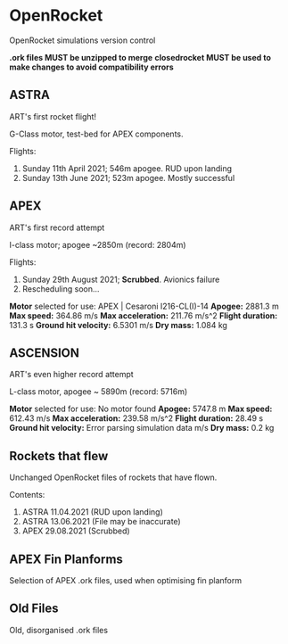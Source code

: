 # OpenRocket
OpenRocket simulations version control

**.ork files MUST be unzipped to merge**
**closedrocket MUST be used to make changes to avoid compatibility errors**

## ASTRA
ART's first rocket flight!

G-Class motor, test-bed for APEX components.

Flights:
1) Sunday 11th April 2021; 546m apogee. RUD upon landing
2) Sunday 13th June 2021; 523m apogee. Mostly successful

## APEX

ART's first record attempt

I-class motor; apogee ~2850m (record: 2804m)

Flights:
1) Sunday 29th August 2021; **Scrubbed**. Avionics failure
2) Rescheduling soon...

<!-- APEX Info Start -->

**Motor** selected for use: APEX | Cesaroni I216-CL(I)-14 
**Apogee:** 2881.3 m 
**Max speed:** 364.86 m/s 
**Max acceleration:** 211.76 m/s^2 
**Flight duration:** 131.3 s 
**Ground hit velocity:** 6.5301 m/s 
**Dry mass:** 1.084 kg

<!-- APEX Info End -->

## ASCENSION
ART's even higher record attempt

L-class motor, apogee ~ 5890m (record: 5716m)

<!-- ASCENSION Info Start -->

**Motor** selected for use: No motor found 
**Apogee:** 5747.8 m 
**Max speed:** 612.43 m/s 
**Max acceleration:** 239.58 m/s^2 
**Flight duration:** 28.49 s 
**Ground hit velocity:** Error parsing simulation data m/s 
**Dry mass:** 0.2 kg

<!-- ASCENSION Info End -->

## Rockets that flew
Unchanged OpenRocket files of rockets that have flown.

Contents:
1) ASTRA 11.04.2021 (RUD upon landing)
2) ASTRA 13.06.2021 (File may be inaccurate)
3) APEX 29.08.2021 (Scrubbed)

## APEX Fin Planforms
Selection of APEX .ork files, used when optimising fin planform

## Old Files
Old, disorganised .ork files
